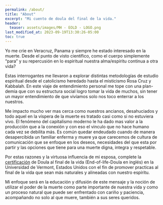 ```yaml
---
permalink: /about/
title: "About"
excerpt: "Mi cuento de doula del final de la vida."
header:
  teaser: assets/images/MH - EOLD - LOGO.png
last_modified_at: 2023-09-19T13:30:26-05:00
toc: true
---
```


Yo me crie en Veracruz, Panama y siempre he estado interesado en la muerte. Desde el punto de visto científico, como el cuerpo simplemente “para” y su repercusión en lo espiritual nuestra alma/espíritu continua a otra vida? 

Estas interrogantes me llevaron a explorar distintas metodologías de estudio espiritual desde el catolicismo heredado hasta el misticismo Rosa Cruz y Kabbalah. En este viaje de entendimiento personal me tope con una plan-demia que con su estructura social logro tomar la vida de muchos, sin tener un mayor entendimiento de que vivíamos solo nos toco enterrar a los nuestros.

Me impacto mucho ver mas cerca como nuestros ancianos, desahuciados y todo aquel en la víspera de la muerte es tratado casi como si no estuviera vivo. El fenómeno del capitalismo moderno le ha dado mas valor a la producción que a la conexión y con eso el vinculo que no hace humano cada vez se debilita más. 
Es común quedar endeudado cuando de manera desapercibida un familiar enferma y muere ya que carecemos de cultura de comunicación que se enfoque en los deseos, necesidades del que esta por partir y las opciones que tiene para una muerte digna, integra y respetable. 

Por estas razones y la virtuosa influencia de mi esposa, complete la [certificación][credly-eold] de Doula al final de la vida (End-of-life-Doula en inglés) en la Universidad de Vermont, Estados Unidos con el fin de promover practicas al final de la vida que sean más naturales y alineadas con nuestro espíritu.

Mi enfoque será en la educación y difusión de este mensaje y la noción de utilizar el poder de la muerte como parte importante de nuestra vida y como un proceso natural que puede ser enfrentado con cariño y paciencia, acompañando no solo al que muere, también a sus seres queridos. 

[credly-eold]: https://www.credly.com/badges/d8fb49bd-dc17-4479-8993-ba644b9850d8/linked_in?t=rzee3d